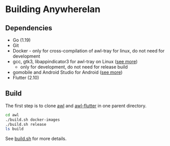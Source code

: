 # Building Anywherelan

## Dependencies

* Go (1.19)
* Git
* Docker - only for cross-compilation of awl-tray for linux, do not need for development
* gcc, gtk3, libappindicator3 for awl-tray on Linux ([see more](https://github.com/anywherelan/systray#platform-notes))
  - only for development, do not need for release build
* gomobile and Android Studio for Android ([see more](https://pkg.go.dev/golang.org/x/mobile/cmd/gomobile))
* Flutter (2.10)

## Build

The first step is to clone [awl](https://github.com/anywherelan/awl) and [awl-flutter](https://github.com/anywherelan/awl-flutter) in one parent directory.

```bash
cd awl
./build.sh docker-images
./build.sh release
ls build
```

See [build.sh](build.sh) for more details.
